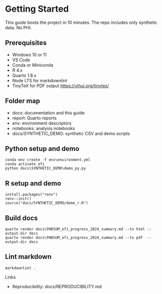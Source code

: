 # Getting Started

This guide boots the project in 10 minutes. The repo includes only synthetic data. No PHI.

## Prerequisites
- Windows 10 or 11
- VS Code
- Conda or Miniconda
- R 4.x
- Quarto 1.8.x
- Node LTS for markdownlint
- TinyTeX for PDF output <https://yihui.org/tinytex/>

## Folder map
- docs: documentation and this guide
- report: Quarto reports
- env: environment descriptors
- notebooks: analysis notebooks
- docs/SYNTHETIC_DEMO: synthetic CSV and demo scripts

## Python setup and demo
    conda env create -f env\environment.yml
    conda activate efi
    python docs\SYNTHETIC_DEMO\demo_py.py

## R setup and demo
    install.packages("renv")
    renv::init()
    source("docs/SYNTHETIC_DEMO/demo_r.R")

## Build docs
    quarto render docs\PHDSUM_efi_progress_2024_summary.md --to html --output-dir docs
    quarto render docs\PHDSUM_efi_progress_2024_summary.md --to pdf  --output-dir docs

## Lint markdown
    markdownlint .

Links
- Reproducibility: docs/REPRODUCIBILITY.md